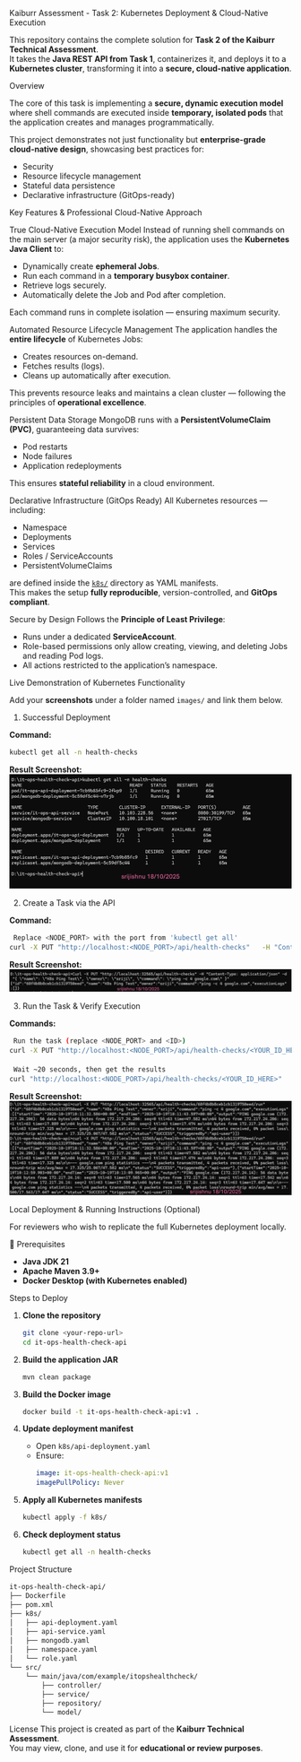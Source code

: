  Kaiburr Assessment - Task 2: Kubernetes Deployment & Cloud-Native Execution

This repository contains the complete solution for **Task 2 of the Kaiburr Technical Assessment**.  
It takes the **Java REST API from Task 1**, containerizes it, and deploys it to a **Kubernetes cluster**, transforming it into a **secure, cloud-native application**.



 Overview

The core of this task is implementing a **secure, dynamic execution model** where shell commands are executed inside **temporary, isolated pods** that the application creates and manages programmatically.

This project demonstrates not just functionality but **enterprise-grade cloud-native design**, showcasing best practices for:
- Security
- Resource lifecycle management
- Stateful data persistence
- Declarative infrastructure (GitOps-ready)



 Key Features & Professional Cloud-Native Approach

 True Cloud-Native Execution Model
Instead of running shell commands on the main server (a major security risk), the application uses the **Kubernetes Java Client** to:
- Dynamically create **ephemeral Jobs**.
- Run each command in a **temporary busybox container**.
- Retrieve logs securely.
- Automatically delete the Job and Pod after completion.

Each command runs in complete isolation — ensuring maximum security.



 Automated Resource Lifecycle Management
The application handles the **entire lifecycle** of Kubernetes Jobs:
- Creates resources on-demand.
- Fetches results (logs).
- Cleans up automatically after execution.
  
This prevents resource leaks and maintains a clean cluster — following the principles of **operational excellence**.



 Persistent Data Storage
MongoDB runs with a **PersistentVolumeClaim (PVC)**, guaranteeing data survives:
- Pod restarts
- Node failures
- Application redeployments

This ensures **stateful reliability** in a cloud environment.



 Declarative Infrastructure (GitOps Ready)
All Kubernetes resources — including:
- Namespace  
- Deployments  
- Services  
- Roles / ServiceAccounts  
- PersistentVolumeClaims  

are defined inside the [`k8s/`](./k8s) directory as YAML manifests.  
This makes the setup **fully reproducible**, version-controlled, and **GitOps compliant**.



 Secure by Design
Follows the **Principle of Least Privilege**:
- Runs under a dedicated **ServiceAccount**.
- Role-based permissions only allow creating, viewing, and deleting Jobs and reading Pod logs.
- All actions restricted to the application’s namespace.



 Live Demonstration of Kubernetes Functionality

Add your **screenshots** under a folder named `images/` and link them below.



 1. Successful Deployment

**Command:**
```bash
kubectl get all -n health-checks
```

**Result Screenshot:**
![Kubernetes Deployment](images/deployment.png)



 2. Create a Task via the API

**Command:**
```bash
 Replace <NODE_PORT> with the port from 'kubectl get all'
curl -X PUT "http://localhost:<NODE_PORT>/api/health-checks"   -H "Content-Type: application/json"   -d '{ "name": "K8s Ping Test", "owner": "sriji", "command": "ping -c 4 google.com" }'
```

**Result Screenshot:**
![Task Creation](images/create-task.png)



 3. Run the Task & Verify Execution

**Commands:**
```bash
 Run the task (replace <NODE_PORT> and <ID>)
curl -X PUT "http://localhost:<NODE_PORT>/api/health-checks/<YOUR_ID_HERE>/run"

 Wait ~20 seconds, then get the results
curl "http://localhost:<NODE_PORT>/api/health-checks/<YOUR_ID_HERE>"
```

**Result Screenshot:**
![Run & Verify Task](images/run-task.png)



 Local Deployment & Running Instructions (Optional)

For reviewers who wish to replicate the full Kubernetes deployment locally.

 🔧 Prerequisites
- **Java JDK 21**
- **Apache Maven 3.9+**
- **Docker Desktop (with Kubernetes enabled)**



 Steps to Deploy

1. **Clone the repository**
   ```bash
   git clone <your-repo-url>
   cd it-ops-health-check-api
   ```

2. **Build the application JAR**
   ```bash
   mvn clean package
   ```

3. **Build the Docker image**
   ```bash
   docker build -t it-ops-health-check-api:v1 .
   ```

4. **Update deployment manifest**
   - Open `k8s/api-deployment.yaml`
   - Ensure:
     ```yaml
     image: it-ops-health-check-api:v1
     imagePullPolicy: Never
     ```

5. **Apply all Kubernetes manifests**
   ```bash
   kubectl apply -f k8s/
   ```

6. **Check deployment status**
   ```bash
   kubectl get all -n health-checks
   ```



 Project Structure

```
it-ops-health-check-api/
├── Dockerfile
├── pom.xml
├── k8s/
│   ├── api-deployment.yaml
│   ├── api-service.yaml
│   ├── mongodb.yaml
│   ├── namespace.yaml
│   └── role.yaml
└── src/
    └── main/java/com/example/itopshealthcheck/
        ├── controller/
        ├── service/
        ├── repository/
        └── model/
```



 License
This project is created as part of the **Kaiburr Technical Assessment**.  
You may view, clone, and use it for **educational or review purposes**.
